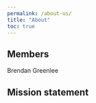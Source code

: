 ```yaml
---
permalink: /about-us/
title: "About"
toc: true
---
```

## Members

Brendan Greenlee

## Mission statement
